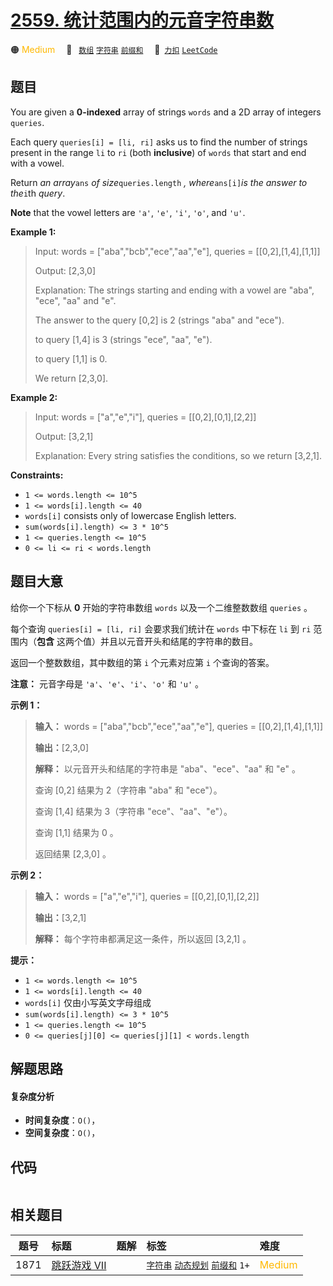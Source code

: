 # [2559. 统计范围内的元音字符串数](https://2xiao.github.io/leetcode-js/problem/2559.html)

🟠 <font color=#ffb800>Medium</font>&emsp; 🔖&ensp; [`数组`](/tag/array.md) [`字符串`](/tag/string.md) [`前缀和`](/tag/prefix-sum.md)&emsp; 🔗&ensp;[`力扣`](https://leetcode.cn/problems/count-vowel-strings-in-ranges) [`LeetCode`](https://leetcode.com/problems/count-vowel-strings-in-ranges)

## 题目

You are given a **0-indexed** array of strings `words` and a 2D array of
integers `queries`.

Each query `queries[i] = [li, ri]` asks us to find the number of strings
present in the range `li` to `ri` (both **inclusive**) of `words` that start
and end with a vowel.

Return _an array_`ans` _of size_`queries.length` _, where_`ans[i]`_is the
answer to the_`i`th _query_.

**Note** that the vowel letters are `'a'`, `'e'`, `'i'`, `'o'`, and `'u'`.



**Example 1:**

> Input: words = ["aba","bcb","ece","aa","e"], queries = [[0,2],[1,4],[1,1]]
> 
> Output: [2,3,0]
> 
> Explanation: The strings starting and ending with a vowel are "aba", "ece", "aa" and "e".
> 
> The answer to the query [0,2] is 2 (strings "aba" and "ece").
> 
> to query [1,4] is 3 (strings "ece", "aa", "e").
> 
> to query [1,1] is 0.
> 
> We return [2,3,0].

**Example 2:**

> Input: words = ["a","e","i"], queries = [[0,2],[0,1],[2,2]]
> 
> Output: [3,2,1]
> 
> Explanation: Every string satisfies the conditions, so we return [3,2,1].



**Constraints:**

  * `1 <= words.length <= 10^5`
  * `1 <= words[i].length <= 40`
  * `words[i]` consists only of lowercase English letters.
  * `sum(words[i].length) <= 3 * 10^5`
  * `1 <= queries.length <= 10^5`
  * `0 <= li <= ri < words.length`


## 题目大意

给你一个下标从 **0** 开始的字符串数组 `words` 以及一个二维整数数组 `queries` 。

每个查询 `queries[i] = [li, ri]` 会要求我们统计在 `words` 中下标在 `li` 到 `ri` 范围内（**包含**
这两个值）并且以元音开头和结尾的字符串的数目。

返回一个整数数组，其中数组的第 `i` 个元素对应第 `i` 个查询的答案。

**注意：** 元音字母是 `'a'`、`'e'`、`'i'`、`'o'` 和 `'u'` 。



**示例 1：**

> 
> 
> 
> 
> 
> **输入：** words = ["aba","bcb","ece","aa","e"], queries = [[0,2],[1,4],[1,1]]
> 
> **输出：**[2,3,0]
> 
> **解释：** 以元音开头和结尾的字符串是 "aba"、"ece"、"aa" 和 "e" 。
> 
> 查询 [0,2] 结果为 2（字符串 "aba" 和 "ece"）。
> 
> 查询 [1,4] 结果为 3（字符串 "ece"、"aa"、"e"）。
> 
> 查询 [1,1] 结果为 0 。
> 
> 返回结果 [2,3,0] 。
> 
> 

**示例 2：**

> 
> 
> 
> 
> 
> **输入：** words = ["a","e","i"], queries = [[0,2],[0,1],[2,2]]
> 
> **输出：**[3,2,1]
> 
> **解释：** 每个字符串都满足这一条件，所以返回 [3,2,1] 。



**提示：**

  * `1 <= words.length <= 10^5`
  * `1 <= words[i].length <= 40`
  * `words[i]` 仅由小写英文字母组成
  * `sum(words[i].length) <= 3 * 10^5`
  * `1 <= queries.length <= 10^5`
  * `0 <= queries[j][0] <= queries[j][1] < words.length`


## 解题思路

#### 复杂度分析

- **时间复杂度**：`O()`，
- **空间复杂度**：`O()`，

## 代码

```javascript

```

## 相关题目

<!-- prettier-ignore -->
| 题号 | 标题 | 题解 | 标签 | 难度 |
| :------: | :------ | :------: | :------ | :------ |
| 1871 | [跳跃游戏 VII](https://leetcode.com/problems/jump-game-vii) |  |  [`字符串`](/tag/string.md) [`动态规划`](/tag/dynamic-programming.md) [`前缀和`](/tag/prefix-sum.md) `1+` | <font color=#ffb800>Medium</font> |